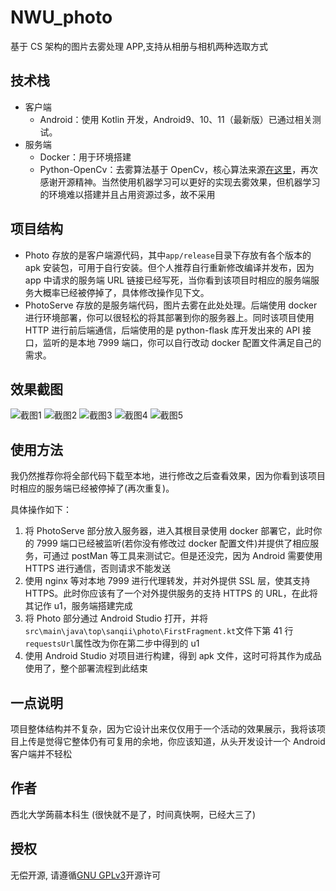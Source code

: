 # NWU_photo

基于 CS 架构的图片去雾处理 APP,支持从相册与相机两种选取方式

## 技术栈

- 客户端
  - Android：使用 Kotlin 开发，Android9、10、11（最新版）已通过相关测试。
- 服务端
  - Docker：用于环境搭建
  - Python-OpenCv：去雾算法基于 OpenCv，核心算法来源[在这里](https://github.com/anhenghuang/dehaze)，再次感谢开源精神。当然使用机器学习可以更好的实现去雾效果，但机器学习的环境难以搭建并且占用资源过多，故不采用

## 项目结构

- Photo
  存放的是客户端源代码，其中`app/release`目录下存放有各个版本的 apk 安装包，可用于自行安装。但个人推荐自行重新修改编译并发布，因为 app 中请求的服务端 URL 链接已经写死，当你看到该项目时相应的服务端服务大概率已经被停掉了，具体修改操作见下文。
- PhotoServe
  存放的是服务端代码，图片去雾在此处处理。后端使用 docker 进行环境部署，你可以很轻松的将其部署到你的服务器上。同时该项目使用 HTTP 进行前后端通信，后端使用的是 python-flask 库开发出来的 API 接口，监听的是本地 7999 端口，你可以自行改动 docker 配置文件满足自己的需求。

## 效果截图

![截图1](img/p1.jpg)
![截图2](img/p2.jpg)
![截图3](img/p3.jpg)
![截图4](img/p4.jpg)
![截图5](img/p5.jpg)

## 使用方法

我仍然推荐你将全部代码下载至本地，进行修改之后查看效果，因为你看到该项目时相应的服务端已经被停掉了(再次重复)。

具体操作如下：

1. 将 PhotoServe 部分放入服务器，进入其根目录使用 docker 部署它，此时你的 7999 端口已经被监听(若你没有修改过 docker 配置文件)并提供了相应服务，可通过 postMan 等工具来测试它。但是还没完，因为 Android 需要使用 HTTPS 进行通信，否则请求不能发送
2. 使用 nginx 等对本地 7999 进行代理转发，并对外提供 SSL 层，使其支持 HTTPS。此时你应该有了一个对外提供服务的支持 HTTPS 的 URL，在此将其记作 u1，服务端搭建完成
3. 将 Photo 部分通过 Android Studio 打开，并将`src\main\java\top\sanqii\photo\FirstFragment.kt`文件下第 41 行`requestsUrl`属性改为你在第二步中得到的 u1
4. 使用 Android Studio 对项目进行构建，得到 apk 文件，这时可将其作为成品使用了，整个部署流程到此结束

## 一点说明

项目整体结构并不复杂，因为它设计出来仅仅用于一个活动的效果展示，我将该项目上传是觉得它整体仍有可复用的余地，你应该知道，从头开发设计一个 Android 客户端并不轻松

## 作者

西北大学蒟蒻本科生 (很快就不是了，时间真快啊，已经大三了)

## 授权

无偿开源, 请遵循[GNU GPLv3](https://www.gnu.org/licenses/gpl-3.0.html)开源许可
